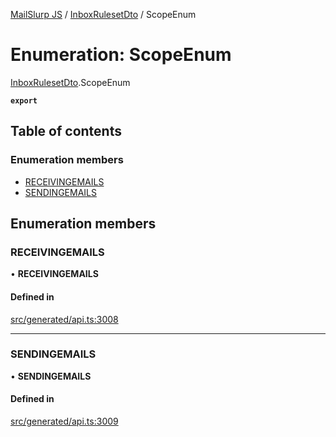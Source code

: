 [MailSlurp JS](../README.md) / [InboxRulesetDto](../modules/InboxRulesetDto.md) / ScopeEnum

# Enumeration: ScopeEnum

[InboxRulesetDto](../modules/InboxRulesetDto.md).ScopeEnum

**`export`**

## Table of contents

### Enumeration members

- [RECEIVINGEMAILS](InboxRulesetDto.ScopeEnum.md#receivingemails)
- [SENDINGEMAILS](InboxRulesetDto.ScopeEnum.md#sendingemails)

## Enumeration members

### RECEIVINGEMAILS

• **RECEIVINGEMAILS**

#### Defined in

[src/generated/api.ts:3008](https://github.com/mailslurp/mailslurp-client/blob/75eefbf/src/generated/api.ts#L3008)

___

### SENDINGEMAILS

• **SENDINGEMAILS**

#### Defined in

[src/generated/api.ts:3009](https://github.com/mailslurp/mailslurp-client/blob/75eefbf/src/generated/api.ts#L3009)
